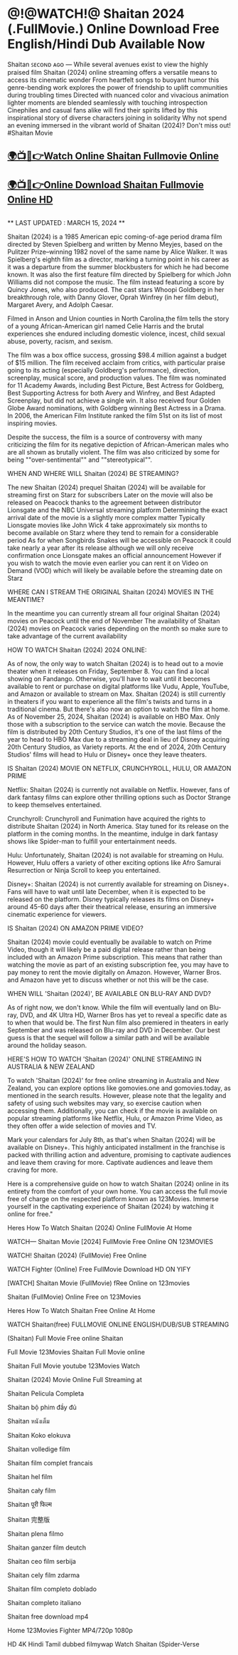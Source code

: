 <h1>@!@WATCH!@ Shaitan 2024 (.FullMovie.) Online Download Free English/Hindi Dub Available Now </h1>

Shaitan ꜱᴇᴄᴏɴᴅ ᴀɢᴏ — While several avenues exist to view the highly praised film Shaitan (2024) online streaming offers a versatile means to access its cinematic wonder From heartfelt songs to buoyant humor this genre-bending work explores the power of friendship to uplift communities during troubling times Directed with nuanced color and vivacious animation lighter moments are blended seamlessly with touching introspection Cinephiles and casual fans alike will find their spirits lifted by this inspirational story of diverse characters joining in solidarity Why not spend an evening immersed in the vibrant world of Shaitan (2024)? Don't miss out! #Shaitan Movie


<h2 class="heading-element" dir="auto"><a href="https://t.co/jqxqSR6z95" rel="nofollow">🌍📺📱👉Watch Online Shaitan Fullmovie Online</a></h2>

<h2 class="heading-element" dir="auto"><a href="https://t.co/jqxqSR6z95" rel="nofollow">🌍📺📱👉Online Download Shaitan Fullmovie Online HD</a></h2>


<a href="https://t.co/jqxqSR6z95" rel=" nofollow ugc"><img src="https://gitlab.com/gitlab-org/gitlab/uploads/3cf6d462d59a101d5ef9380fbe16b4ce/687474703a2f2f762e6661737463646e2e636f2f752f62316565303438342f31323530303233392d302d7566632d6c6976652d73747265616d696e672d6f2e676966.gif" title="" alt=""></a>

** LAST UPDATED : MARCH 15, 2024 **

Shaitan (2024) is a 1985 American epic coming-of-age period drama film directed by Steven Spielberg and written by Menno Meyjes, based on the Pulitzer Prize–winning 1982 novel of the same name by Alice Walker. It was Spielberg's eighth film as a director, marking a turning point in his career as it was a departure from the summer blockbusters for which he had become known. It was also the first feature film directed by Spielberg for which John Williams did not compose the music. The film instead featuring a score by Quincy Jones, who also produced. The cast stars Whoopi Goldberg in her breakthrough role, with Danny Glover, Oprah Winfrey (in her film debut), Margaret Avery, and Adolph Caesar.

Filmed in Anson and Union counties in North Carolina,the film tells the story of a young African-American girl named Celie Harris and the brutal experiences she endured including domestic violence, incest, child sexual abuse, poverty, racism, and sexism.

The film was a box office success, grossing $98.4 million against a budget of $15 million. The film received acclaim from critics, with particular praise going to its acting (especially Goldberg's performance), direction, screenplay, musical score, and production values. The film was nominated for 11 Academy Awards, including Best Picture, Best Actress for Goldberg, Best Supporting Actress for both Avery and Winfrey, and Best Adapted Screenplay, but did not achieve a single win. It also received four Golden Globe Award nominations, with Goldberg winning Best Actress in a Drama. In 2006, the American Film Institute ranked the film 51st on its list of most inspiring movies.

Despite the success, the film is a source of controversy with many criticizing the film for its negative depiction of African-American males who are all shown as brutally violent. The film was also criticized by some for being ""over-sentimental"" and ""stereotypical"".

WHEN AND WHERE WILL Shaitan (2024) BE STREAMING?

The new Shaitan (2024) prequel Shaitan (2024) will be available for streaming first on Starz for subscribers Later on the movie will also be released on Peacock thanks to the agreement between distributor Lionsgate and the NBC Universal streaming platform Determining the exact arrival date of the movie is a slightly more complex matter Typically Lionsgate movies like John Wick 4 take approximately six months to become available on Starz where they tend to remain for a considerable period As for when Songbirds Snakes will be accessible on Peacock it could take nearly a year after its release although we will only receive confirmation once Lionsgate makes an official announcement However if you wish to watch the movie even earlier you can rent it on Video on Demand (VOD) which will likely be available before the streaming date on Starz

WHERE CAN I STREAM THE ORIGINAL Shaitan (2024) MOVIES IN THE MEANTIME?

In the meantime you can currently stream all four original Shaitan (2024) movies on Peacock until the end of November The availability of Shaitan (2024) movies on Peacock varies depending on the month so make sure to take advantage of the current availability

HOW TO WATCH Shaitan (2024) 2024 ONLINE:

As of now, the only way to watch Shaitan (2024) is to head out to a movie theater when it releases on Friday, September 8. You can find a local showing on Fandango. Otherwise, you'll have to wait until it becomes available to rent or purchase on digital platforms like Vudu, Apple, YouTube, and Amazon or available to stream on Max. Shaitan (2024) is still currently in theaters if you want to experience all the film's twists and turns in a traditional cinema. But there's also now an option to watch the film at home. As of November 25, 2024, Shaitan (2024) is available on HBO Max. Only those with a subscription to the service can watch the movie. Because the film is distributed by 20th Century Studios, it's one of the last films of the year to head to HBO Max due to a streaming deal in lieu of Disney acquiring 20th Century Studios, as Variety reports. At the end of 2024, 20th Century Studios' films will head to Hulu or Disney+ once they leave theaters.

IS Shaitan (2024) MOVIE ON NETFLIX, CRUNCHYROLL, HULU, OR AMAZON PRIME

Netflix: Shaitan (2024) is currently not available on Netflix. However, fans of dark fantasy films can explore other thrilling options such as Doctor Strange to keep themselves entertained.

Crunchyroll: Crunchyroll and Funimation have acquired the rights to distribute Shaitan (2024) in North America. Stay tuned for its release on the platform in the coming months. In the meantime, indulge in dark fantasy shows like Spider-man to fulfill your entertainment needs.

Hulu: Unfortunately, Shaitan (2024) is not available for streaming on Hulu. However, Hulu offers a variety of other exciting options like Afro Samurai Resurrection or Ninja Scroll to keep you entertained.

Disney+: Shaitan (2024) is not currently available for streaming on Disney+. Fans will have to wait until late December, when it is expected to be released on the platform. Disney typically releases its films on Disney+ around 45-60 days after their theatrical release, ensuring an immersive cinematic experience for viewers.

IS Shaitan (2024) ON AMAZON PRIME VIDEO?

Shaitan (2024) movie could eventually be available to watch on Prime Video, though it will likely be a paid digital release rather than being included with an Amazon Prime subscription. This means that rather than watching the movie as part of an existing subscription fee, you may have to pay money to rent the movie digitally on Amazon. However, Warner Bros. and Amazon have yet to discuss whether or not this will be the case.

WHEN WILL 'Shaitan (2024)', BE AVAILABLE ON BLU-RAY AND DVD?

As of right now, we don't know. While the film will eventually land on Blu-ray, DVD, and 4K Ultra HD, Warner Bros has yet to reveal a specific date as to when that would be. The first Nun film also premiered in theaters in early September and was released on Blu-ray and DVD in December. Our best guess is that the sequel will follow a similar path and will be available around the holiday season.

HERE'S HOW TO WATCH 'Shaitan (2024)' ONLINE STREAMING IN AUSTRALIA & NEW ZEALAND

To watch 'Shaitan (2024)' for free online streaming in Australia and New Zealand, you can explore options like gomovies.one and gomovies.today, as mentioned in the search results. However, please note that the legality and safety of using such websites may vary, so exercise caution when accessing them. Additionally, you can check if the movie is available on popular streaming platforms like Netflix, Hulu, or Amazon Prime Video, as they often offer a wide selection of movies and TV.

Mark your calendars for July 8th, as that's when Shaitan (2024) will be available on Disney+. This highly anticipated installment in the franchise is packed with thrilling action and adventure, promising to captivate audiences and leave them craving for more. Captivate audiences and leave them craving for more.

Here is a comprehensive guide on how to watch Shaitan (2024) online in its entirety from the comfort of your own home. You can access the full movie free of charge on the respected platform known as 123Movies. Immerse yourself in the captivating experience of Shaitan (2024) by watching it online for free."

Heres How To Watch Shaitan (2024) Online FullMovie At Home

WATCH— Shaitan Movie [2024] FullMovie Free Online ON 123MOVIES

WATCH! Shaitan (2024) (FullMovie) Free Online

WATCH Fighter (Online) Free FullMovie Download HD ON YIFY

[WATCH] Shaitan Movie (FullMovie) fRee Online on 123movies

Shaitan (FullMovie) Online Free on 123Movies

Heres How To Watch Shaitan Free Online At Home

WATCH Shaitan(free) FULLMOVIE ONLINE ENGLISH/DUB/SUB STREAMING

(Shaitan) Full Movie Free online Shaitan

Full Movie 123Movies Shaitan Full Movie online

Shaitan Full Movie youtube 123Movies Watch

Shaitan (2024) Movie Online Full Streaming at

Shaitan Pelicula Completa

Shaitan bộ phim đầy đủ

Shaitan หนังเต็ม

Shaitan Koko elokuva

Shaitan volledige film

Shaitan film complet francais

Shaitan hel film

Shaitan cały film

Shaitan पूरी फिल्म

Shaitan 完整版

Shaitan plena filmo

Shaitan ganzer film deutch

Shaitan ceo film serbija

Shaitan cely film zdarma

Shaitan film completo doblado

Shaitan completo italiano

Shaitan free download mp4

Home 123Movies Fighter MP4/720p 1080p

HD 4K Hindi Tamil dubbed filmywap Watch Shaitan (Spider-Verse
